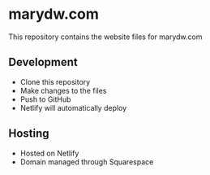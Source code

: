 # marydw.com

This repository contains the website files for marydw.com

## Development
- Clone this repository
- Make changes to the files
- Push to GitHub
- Netlify will automatically deploy

## Hosting
- Hosted on Netlify
- Domain managed through Squarespace
